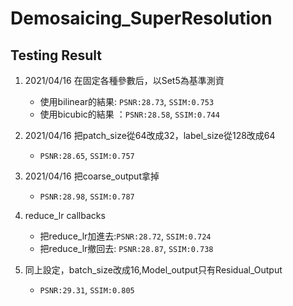 # Demosaicing_SuperResolution

## Testing Result

1. 2021/04/16 在固定各種參數后，以Set5為基準測資
   -  使用bilinear的結果: ``PSNR:28.73``, ``SSIM:0.753``
   -  使用bicubic的結果 ：``PSNR:28.58``, ``SSIM:0.744``

2. 2021/04/16 把patch_size從64改成32，label_size從128改成64
   - ``PSNR:28.65``, ``SSIM:0.757``

3. 2021/04/16 把coarse_output拿掉
   - ``PSNR:28.98``, ``SSIM:0.787``

4. reduce_lr callbacks
   - 把reduce_lr加進去:``PSNR:28.72``, ``SSIM:0.724``
   - 把reduce_lr撤回去: ``PSNR:28.87``, ``SSIM:0.738``

5. 同上設定，batch_size改成16,Model_output只有Residual_Output
   - ``PSNR:29.31``, ``SSIM:0.805``
